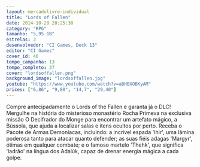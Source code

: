 ```yaml
---
layout: mercadolivre-individual
title: "Lords of Fallen"
date: 2014-10-28 20:25:30
category: "RPG"
tamanho: "5,95 GB"
estrelas: 3
desenvolvedor: "CI Games, Deck 13"
editor: "CI Games"
cover_id: 40
tempo_campanha: 13
tempo_completo: 37
cover: "lordsoffallen.png"
background_image: "lordsoffallen.jpg"
youtube: "https://www.youtube.com/watch?v=aBHBXOBKyAM"
prices: ["6,86", "9,80", "14,7", "29,40"]
---
```


Compre antecipadamente o Lords of the Fallen e garanta já o DLC! Mergulhe na história do misterioso monastério Rocha Primeva na exclusiva missão O Decifrador do Monge para encontrar um artefato mágico, a Bússola, que ajuda a localizar salas e itens ocultos por perto. Receba o Pacote de Armas Demoníacas, incluindo: a incrível espada 'Ihir', uma lâmina poderosa tanto para atacar quanto defender; as suas fiéis adagas 'Margyr', ótimas em qualquer combate; e o famoso martelo 'Thehk', que significa 'ladrão' na língua dos Adalúk, capaz de drenar energia mágica a cada golpe.
